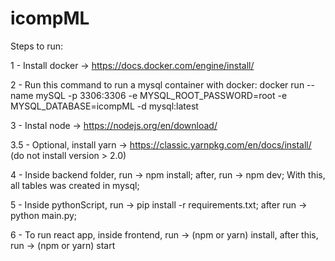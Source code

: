 # icompML

Steps to run:

1 - Install docker -> https://docs.docker.com/engine/install/

2 - Run this command to run a mysql container with docker: docker run --name mySQL -p 3306:3306 -e MYSQL_ROOT_PASSWORD=root -e MYSQL_DATABASE=icompML -d mysql:latest

3 - Instal node -> https://nodejs.org/en/download/

3.5 - Optional, install yarn -> https://classic.yarnpkg.com/en/docs/install/ (do not install version > 2.0)

4 - Inside backend folder, run -> npm install; after, run -> npm dev; With this, all tables was created in mysql;

5 - Inside pythonScript, run -> pip install -r requirements.txt;  after run -> python main.py;

6 - To run react app, inside frontend, run -> (npm or yarn) install, after this, run -> (npm or yarn) start
